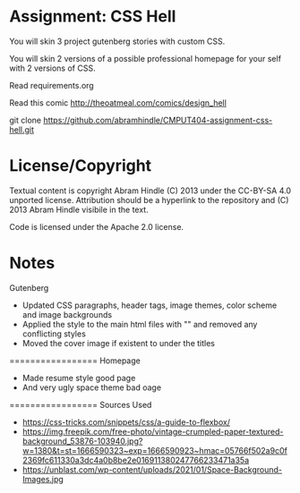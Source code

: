 Assignment: CSS Hell
====================

You will skin 3 project gutenberg stories with custom CSS.

You will skin 2 versions of a possible professional homepage for your
self with 2 versions of CSS.

Read requirements.org

Read this comic http://theoatmeal.com/comics/design_hell

git clone https://github.com/abramhindle/CMPUT404-assignment-css-hell.git

License/Copyright
=================

Textual content is copyright Abram Hindle (C) 2013 under the CC-BY-SA
4.0 unported license. Attribution should be a hyperlink to the
repository and (C) 2013 Abram Hindle visibile in the text.

Code is licensed under the Apache 2.0 license.

Notes
=================
Gutenberg
- Updated CSS paragraphs, header tags, image themes, color scheme and image backgrounds
- Applied the style to the main html files with "<link rel="stylesheet" href="styles.css">" and removed any conflicting styles
- Moved the cover image if existent to under the titles

=================
Homepage
- Made resume style good page
- And very ugly space theme bad oage

=================
Sources Used
- https://css-tricks.com/snippets/css/a-guide-to-flexbox/
- https://img.freepik.com/free-photo/vintage-crumpled-paper-textured-background_53876-103940.jpg?w=1380&t=st=1666590323~exp=1666590923~hmac=05766f502a9c0f2369fc611330a3dc4a0b8be2e016911380247766233471a35a
- https://unblast.com/wp-content/uploads/2021/01/Space-Background-Images.jpg 
